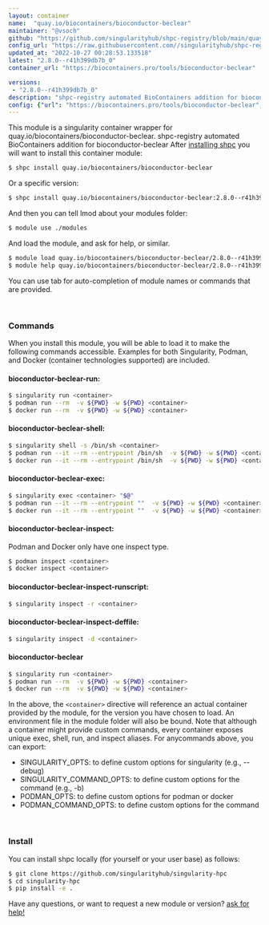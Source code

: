```yaml
---
layout: container
name:  "quay.io/biocontainers/bioconductor-beclear"
maintainer: "@vsoch"
github: "https://github.com/singularityhub/shpc-registry/blob/main/quay.io/biocontainers/bioconductor-beclear/container.yaml"
config_url: "https://raw.githubusercontent.com//singularityhub/shpc-registry/main/quay.io/biocontainers/bioconductor-beclear/container.yaml"
updated_at: "2022-10-27 00:28:53.133518"
latest: "2.8.0--r41h399db7b_0"
container_url: "https://biocontainers.pro/tools/bioconductor-beclear"

versions:
 - "2.8.0--r41h399db7b_0"
description: "shpc-registry automated BioContainers addition for bioconductor-beclear"
config: {"url": "https://biocontainers.pro/tools/bioconductor-beclear", "maintainer": "@vsoch", "description": "shpc-registry automated BioContainers addition for bioconductor-beclear", "latest": {"2.8.0--r41h399db7b_0": "sha256:1f935f7433b9cda2a8620fe7252a010a71a995cefb30e79bed1417e1e1bae19e"}, "tags": {"2.8.0--r41h399db7b_0": "sha256:1f935f7433b9cda2a8620fe7252a010a71a995cefb30e79bed1417e1e1bae19e"}, "docker": "quay.io/biocontainers/bioconductor-beclear"}
---
```


This module is a singularity container wrapper for quay.io/biocontainers/bioconductor-beclear.
shpc-registry automated BioContainers addition for bioconductor-beclear
After [installing shpc](#install) you will want to install this container module:


```bash
$ shpc install quay.io/biocontainers/bioconductor-beclear
```

Or a specific version:

```bash
$ shpc install quay.io/biocontainers/bioconductor-beclear:2.8.0--r41h399db7b_0
```

And then you can tell lmod about your modules folder:

```bash
$ module use ./modules
```

And load the module, and ask for help, or similar.

```bash
$ module load quay.io/biocontainers/bioconductor-beclear/2.8.0--r41h399db7b_0
$ module help quay.io/biocontainers/bioconductor-beclear/2.8.0--r41h399db7b_0
```

You can use tab for auto-completion of module names or commands that are provided.

<br>

### Commands

When you install this module, you will be able to load it to make the following commands accessible.
Examples for both Singularity, Podman, and Docker (container technologies supported) are included.

#### bioconductor-beclear-run:

```bash
$ singularity run <container>
$ podman run --rm  -v ${PWD} -w ${PWD} <container>
$ docker run --rm  -v ${PWD} -w ${PWD} <container>
```

#### bioconductor-beclear-shell:

```bash
$ singularity shell -s /bin/sh <container>
$ podman run --it --rm --entrypoint /bin/sh  -v ${PWD} -w ${PWD} <container>
$ docker run --it --rm --entrypoint /bin/sh  -v ${PWD} -w ${PWD} <container>
```

#### bioconductor-beclear-exec:

```bash
$ singularity exec <container> "$@"
$ podman run --it --rm --entrypoint ""  -v ${PWD} -w ${PWD} <container> "$@"
$ docker run --it --rm --entrypoint ""  -v ${PWD} -w ${PWD} <container> "$@"
```

#### bioconductor-beclear-inspect:

Podman and Docker only have one inspect type.

```bash
$ podman inspect <container>
$ docker inspect <container>
```

#### bioconductor-beclear-inspect-runscript:

```bash
$ singularity inspect -r <container>
```

#### bioconductor-beclear-inspect-deffile:

```bash
$ singularity inspect -d <container>
```



#### bioconductor-beclear

```bash
$ singularity run <container>
$ podman run --rm  -v ${PWD} -w ${PWD} <container>
$ docker run --rm  -v ${PWD} -w ${PWD} <container>
```


In the above, the `<container>` directive will reference an actual container provided
by the module, for the version you have chosen to load. An environment file in the
module folder will also be bound. Note that although a container
might provide custom commands, every container exposes unique exec, shell, run, and
inspect aliases. For anycommands above, you can export:

 - SINGULARITY_OPTS: to define custom options for singularity (e.g., --debug)
 - SINGULARITY_COMMAND_OPTS: to define custom options for the command (e.g., -b)
 - PODMAN_OPTS: to define custom options for podman or docker
 - PODMAN_COMMAND_OPTS: to define custom options for the command

<br>

### Install

You can install shpc locally (for yourself or your user base) as follows:

```bash
$ git clone https://github.com/singularityhub/singularity-hpc
$ cd singularity-hpc
$ pip install -e .
```

Have any questions, or want to request a new module or version? [ask for help!](https://github.com/singularityhub/singularity-hpc/issues)